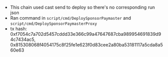 - This chain used cast send to deploy so there's no corresponding run json
- Ran command in `script/cmd/DeploySponsorPaymaster` and `script/cmd/DeploySponsorPaymasterProxy`
- tx hash: 0xf7054c7a702d5457cddd33e366c99a47647687cba989954691839d94c7434ac5, 0x815308068f4054175c8f25fe1e623f0d83cee2a80ba53181117a5cda8a560e63 